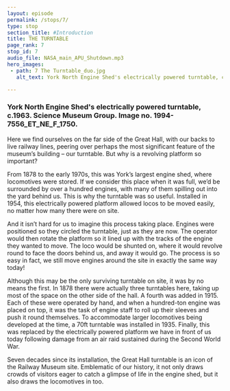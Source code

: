 ```yaml
---
layout: episode
permalink: /stops/7/
type: stop
section_title: #Introduction
title: THE TURNTABLE
page_rank: 7
stop_id: 7
audio_file: NASA_main_APU_Shutdown.mp3
hero_images:
 - path: 7 The Turntable_duo.jpg
   alt_text: York North Engine Shed's electrically powered turntable, c.1963. Science Museum Group. Image no. 1994-7556_ET_NE_F_1750.

---
```

### York North Engine Shed's electrically powered turntable, c.1963. Science Museum Group. Image no. 1994-7556_ET_NE_F_1750.

Here we find ourselves on the far side of the Great Hall, with our backs to live railway lines, peering over perhaps the most significant feature of the museum’s building – our turntable. But why is a revolving platform so important?

From 1878 to the early 1970s, this was York’s largest engine shed, where locomotives were stored. If we consider this place when it was full, we’d be surrounded by over a hundred engines, with many of them spilling out into the yard behind us. This is why the turntable was so useful. Installed in 1954, this electrically powered platform allowed locos to be moved easily, no matter how many there were on site.

And it isn’t hard for us to imagine this process taking place. Engines were positioned so they circled the turntable, just as they are now. The operator would then rotate the platform so it lined up with the tracks of the engine they wanted to move. The loco would be shunted on, where it would revolve round to face the doors behind us, and away it would go. The process is so easy in fact, we still move engines around the site in exactly the same way today!

Although this may be the only surviving turntable on site, it was by no means the first. In 1878 there were actually three turntables here, taking up most of the space on the other side of the hall. A fourth was added in 1915. Each of these were operated by hand, and when a hundred-ton engine was placed on top, it was the task of engine staff to roll up their sleeves and push it round themselves. To accommodate larger locomotives being developed at the time, a 70ft turntable was installed in 1935. Finally, this was replaced by the electrically powered platform we have in front of us today following damage from an air raid sustained during the Second World War.

Seven decades since its installation, the Great Hall turntable is an icon of the Railway Museum site. Emblematic of our history, it not only draws crowds of visitors eager to catch a glimpse of life in the engine shed, but it also draws the locomotives in too. 
